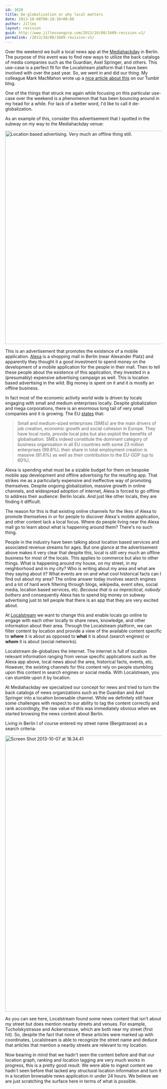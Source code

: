 ```yaml
---
id: 1620
title: De-globalization or why local matters
date: 2013-10-08T00:18:10+00:00
author: Jilles
layout: revision
guid: http://www.jillesvangurp.com/2013/10/08/1609-revision-v1/
permalink: /2013/10/08/1609-revision-v1/
---
```

Over the weekend we built a local news app at the <a href="http://www.mediahackday.com/">Mediahackday</a> in Berlin. The purpose of this event was to find new ways to utilize the back catalogs of media companies such as the Guardian, Axel Springer, and others. This use-case is a perfect fit for the Localstream platform that I have been involved with over the past year. So, we went in and did our thing. My colleague Mark MacMahon wrote up a <a href="http://localstream.tumblr.com/post/63311958222/localstream-at-mediahackday">nice article about this</a> on our Tumblr blog.

One of the things that struck me again while focusing on this particular use-case over the weekend is a phenomenon that has been bouncing around in my head for a while. For lack of a better word, I'd like to call it de-globalization. 

As an example of this, consider this advertisement that I spotted in the subway on my way to the Mediahackday venue:

<a href="http://www.flickr.com/photos/jillesvangurp/10135676035/" title="Location based advertising. Very much an offline thing still."><img src="http://farm4.staticflickr.com/3744/10135676035_a447a80312_c.jpg" width="800" height="686" alt="Location based advertising. Very much an offline thing still."></a>

This is an advertisement that promotes the existence of a mobile application. <a href="http://www.alexacentre.com/">Alexa</a> is a shopping mall in Berlin (near Alexander Platz) and apparently they thought it a good investment to spend money on the development of a mobile application for the people in their mall. Then to tell these people about the existence of this application, they invested in a (presumably) expensive advertising campaign as well. This is location based advertising in the wild. Big money is spent on it and it is mostly an offline business. 

In fact most of the economic activity world wide is driven by locals engaging with small and medium enterprises locally. Despite globalization and mega corporations, there is an enormous long tail of very small companies and it is growing. The EU <a href="http://www.eurochambres.eu/content/Default.asp?PageID=63">states</a> that:

<blockquote>Small and medium-sized enterprises (SMEs) are the main drivers of job creation, economic growth and social cohesion in Europe. They have local roots, provide local jobs but also exploit the benefits of globalisation. SMEs indeed constitute the dominant category of business organisation in all EU countries with some 23 million enterprises (99.8%); their share in total employment creation is massive (81.6%) as well as their contribution to the EU-GDP (up to 60%).</blockquote>

Alexa is spending what must be a sizable budget for them on bespoke mobile app development and offline advertising for the resulting app. That strikes me as a particularly expensive and ineffective way of promoting themselves. Despite ongoing globalization, massive growth in online channels, and widespread adoption of internet, Alexa is forced to go offline to address their audience: Berlin locals. And just like other locals, they are finding it difficult.

The reason for this is that existing online channels for the likes of Alexa to promote themselves in or for people to discover Alexa's mobile application, and other content lack a local focus. Where do people living near the Alexa mall go to learn about what is happening around them? There's no such thing.

People in the industry have been talking about location based services and associated revenue streams for ages. But one glance at the advertisement above makes it very clear that despite this, local is still very much an offline business for most of the locals. This applies to commerce but also to other things. What is happening around my house, on my street, in my neighborhood and in my city? Who is writing about my area and what are they saying about it? What events are on and what cool historical facts can I find out about my area? The online answer today involves search engines and a lot of hard work filtering through blogs, wikipedia, event sites, social media, location based services, etc. <em>Because that is so impractical, nobody bothers</em> and consequently Alexa has to spend big money on subway advertising just to tell people that there is an app that they are very excited about.

At <a href="http://localstre.am">Localstream</a> we want to change this and enable locals go online to engage with each other locally to share news, knowledge, and other information about their area. Through the Localstream platform, we can filter content by location and provide a view of the available content specific to <strong>where</strong> it is about as opposed to <strong>what</strong> it is about (search engines) or <strong>whom</strong> it is about (social networks).

Localstream de-globalizes the internet. The internet is full of location relevant information ranging from venue specific applications such as the Alexa app above, local news about the area, historical facts, events, etc. However, the existing channels for this content rely on people stumbling upon this content in search engines or social media. With Localstream, you can stumble upon it by location. 

At Mediahackday we specialized our concept for news and tried to turn the back catalogs of news organizations such as the Guardian and Axel Springer into a location browsable channel. While we definitely still have some challenges with respect to our ability to tag the content correctly and rank accordingly, the raw value of this was immediately obvious when we started browsing the news content about Berlin. 

Living in Berlin I of course entered my street name (Bergstrasse) as a search criteria:

<a href="http://www.jillesvangurp.com/wp-content/uploads/2013/10/Screen-Shot-2013-10-07-at-18.34.41.png"><img src="http://www.jillesvangurp.com/wp-content/uploads/2013/10/Screen-Shot-2013-10-07-at-18.34.41.png" alt="Screen Shot 2013-10-07 at 18.34.41" width="1000" height="888" class="aligncenter size-full wp-image-1614" /></a>

As you can see here, Localstream found some news content that isn't about my street but does mention nearby streets and venues. For example, Tucholskystrasse and Ackerstrasse, which are both near my street (first hit). So, despite the fact that none of these articles were marked up with coordinates, Localstream is able to recognize the street name and deduce that articles that mention a nearby streets are relevant to my location. 

Now bearing in mind that we hadn't seen the content before and that our location graph, ranking and location tagging are very much works in progress, this is a pretty good result. We were able to ingest content we hadn't seen before that lacked any structural location information and turn it in a location browsable news application in under 24 hours. We believe we are just scratching the surface here in terms of what is possible.



